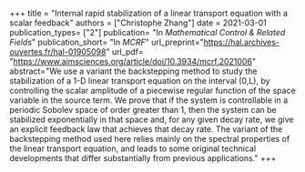 +++
title = "Internal rapid stabilization of a linear transport equation with a scalar feedback"
authors = ["Christophe Zhang"]
date = 2021-03-01
publication_types= ["2"]
publication= "In *Mathematical Control & Related Fields*"
publication_short= "In *MCRF*"
url_preprint="https://hal.archives-ouvertes.fr/hal-01905098"
url_pdf= "https://www.aimsciences.org/article/doi/10.3934/mcrf.2021006"
abstract="We use a variant the backstepping method to study the stabilization of a 1-D linear transport equation on the interval (0,L), by controlling the scalar amplitude of a piecewise regular function of the space variable in the source term. We prove that if the system is controllable in a periodic Sobolev space of order greater than 1, then the system can be stabilized exponentially in that space and, for any given decay rate, we give an explicit feedback law that achieves that decay rate.  The variant of the backstepping method used here relies mainly on the spectral properties of the linear transport equation, and leads to some original technical developments that differ substantially from previous applications."
+++
